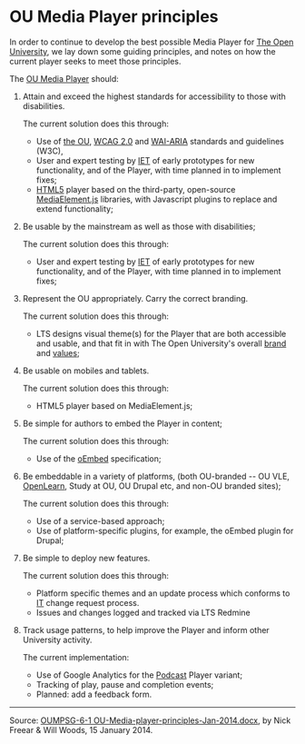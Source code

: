 # OU Media Player principles

In order to continue to develop the best possible Media Player for [The Open University], we lay down some guiding principles, and notes on how the current player seeks to meet those principles.

The [OU Media Player] should:

1. Attain and exceed the highest standards for accessibility to those with disabilities. 

    The current solution does this through:
    * Use of [the OU], [WCAG 2.0] and [WAI-ARIA] standards and guidelines (W3C),
    * User and expert testing by [IET] of early prototypes for new functionality, and of the Player, with time planned in to implement fixes;
    * [HTML5] player based on the third-party, open-source [MediaElement.js] libraries, with Javascript plugins to replace and extend functionality;

2. Be usable by the mainstream as well as those with disabilities;

    The current solution does this through:
    * User and expert testing by [IET] of early prototypes for new functionality, and of the Player, with time planned in to implement fixes;

3. Represent the OU appropriately. Carry the correct branding.

    The current solution does this through:
    * LTS designs visual theme(s) for the Player that are both accessible and usable, and that fit in with The Open University's overall [brand] and [values];

4. Be usable on mobiles and tablets. 

    The current solution does this through:
    * HTML5 player based on MediaElement.js;

5. Be simple for authors to embed the Player in content;

    The current solution does this through:
    * Use of the [oEmbed] specification;

6. Be embeddable in a variety of platforms, (both OU-branded -- OU VLE, [OpenLearn], Study at OU, OU Drupal etc, and non-OU branded sites);

    The current solution does this through:
    * Use of a service-based approach;
    * Use of platform-specific plugins, for example, the oEmbed plugin for Drupal;

7. Be simple to deploy new features. 

    The current solution does this through:
    * Platform specific themes and an update process which conforms to [IT] change request process.
    * Issues and changes logged and tracked via LTS Redmine

8. Track usage patterns, to help improve the Player and inform other University activity. 

    The current implementation:
    * Use of Google Analytics for the [Podcast] Player variant;
    * Tracking of play, pause and completion events;
    * Planned: add a feedback form.

---
Source: [OUMPSG-6-1 OU-Media-player-principles-Jan-2014.docx], by Nick Freear & Will Woods, 15 January 2014.

[The Open University]: http://www.open.ac.uk/
[OU Media Player]: http://mediaplayer.open.ac.uk/
[OUMPSG-6-1 OU-Media-player-principles-Jan-2014.docx]: https://docs.google.com/document/d/1LAdmCS4FtyNBAUQOI8wjfohi01z8pVsXS6cRAdNrUfQ/edit#
[gist]: https://gist.github.com/nfreear/db9048dcb7cd666b07df
[the OU]: http://www.open.ac.uk/about/web-standards/standards/accessibility "Open University accessibility standard"
[brand]: http://www.open.ac.uk/about/web-standards/standards/design-standards/brand-guidelines "Open University brand"
[values]: http://www.open.ac.uk/about/main/mission "Open University mission"
[OpenLearn]: http://www.open.edu/openlearn/
[Podcast]: http://podcast.open.ac.uk/
[IET]: http://iet.open.ac.uk/ "Institute of Educational Technology"
[IT]: http://www.open.ac.uk/ "Open University central IT"

[WCAG 2.0]: http://w3.org/TR/WCAG20 "Web Content Accessibility Guidelines (WCAG) 2.0, W3C Recommendation 11 December 2008"
[WAI-ARIA]: http://w3.org/TR/wai-aria "Accessible Rich Internet Applications (WAI-ARIA) 1.0, W3C Recommendation 20 March 2014"
[HTML5]: http://w3.org/TR/html5 "W3C Recommendation 28 October 2014 (also WHATWG)"
[oEmbed]: http://oembed.com/
[MediaElement.js]: http://mediaelementjs.com/
